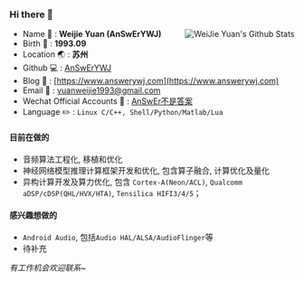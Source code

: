 ### Hi there 👋
<a href="#">
<img align="right" alt="WeiJie Yuan's Github Stats" src="https://github-readme-stats.vercel.app/api?username=AnSwErYWJ&show_icons=true">
</a>

- Name 👦 : **Weijie Yuan (AnSwErYWJ)** <!-- :boy: -->
- Birth 🎂 : **1993.09** <!-- :birthday: -->
- Location 🌏 : **苏州** <!-- :earth_asia: -->
- Github 💻 : [AnSwErYWJ](https://github.com/AnSwErYWJ) <!-- :computer: -->
- Blog 📝 : [https://www.answerywj.com](https://www.answerywj.com) <!-- :pencil: -->
- Email 📧 : [yuanweijie1993@gmail.com](https://mail.google.com) <!-- :email: -->
- Wechat Official Accounts 🐧 : [AnSwEr不是答案](https://github.com/AnSwErYWJ/DogFood/blob/master/Template/wechat_public_qdode.png) <!-- :penguin: -->
- Language ✏️ : `Linux C/C++, Shell/Python/Matlab/Lua` <!-- :pencil2: -->

#### 目前在做的
- 音频算法工程化, 移植和优化
- 神经网络模型推理计算框架开发和优化, 包含算子融合, 计算优化及量化
- 异构计算开发及算力优化, 包含 `Cortex-A(Neon/ACL)`, `Qualcomm aDSP/cDSP(QHL/HVX/HTA)`, `Tensilica HIFI3/4/5`；

#### 感兴趣想做的
- `Android Audio`, 包括`Audio HAL/ALSA/AudioFlinger`等
- 待补充

*有工作机会欢迎联系~*
